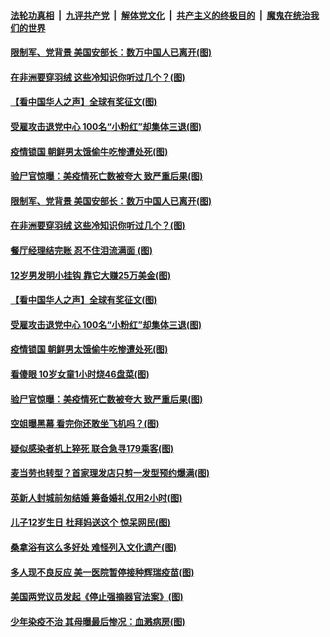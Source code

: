 ####  [法轮功真相](../../../../basic/blob/master/README.md?t=12231931) &nbsp;|&nbsp; [九评共产党](../../../../9ping.md/blob/master/README.md?t=12231931) &nbsp;|&nbsp; [解体党文化](../../../../jtdwh.md/blob/master/README.md?t=12231931)  &nbsp;|&nbsp; [共产主义的终极目的](../../../../gczydzjmd.md/blob/master/README.md?t=12231931) &nbsp;|&nbsp; [魔鬼在统治我们的世界](../../../../mgztzwmdsj.md/blob/master/README.md?t=12231931) 

#### [限制军、党背景 美国安部长：数万中国人已离开(图)](../pages/p3/956727.md?t=12231931) 

#### [在非洲要穿羽绒 这些冷知识你听过几个？(图)](../pages/p3/956714.md?t=12231931) 

#### [【看中国华人之声】全球有奖征文(图)](../pages/p3/953963.md?t=12231931) 

#### [受雇攻击退党中心 100名“小粉红”却集体三退(图)](../pages/p3/956617.md?t=12231931) 

#### [疫情锁国 朝鲜男太饿偷牛吃惨遭处死(图)](../pages/p3/956627.md?t=12231931) 

#### [验尸官惊曝：美疫情死亡数被夸大 致严重后果(图)](../pages/p3/956613.md?t=12231931) 

#### [限制军、党背景 美国安部长：数万中国人已离开(图)](../pages/p3/956727.md?t=12231931) 

#### [在非洲要穿羽绒 这些冷知识你听过几个？(图)](../pages/p3/956714.md?t=12231931) 

#### [餐厅经理结完账 忍不住泪流满面 (图)](../pages/p3/956712.md?t=12231931) 

#### [12岁男发明小挂钩 靠它大赚25万美金(图)](../pages/p3/956703.md?t=12231931) 

#### [【看中国华人之声】全球有奖征文(图)](../pages/p3/953963.md?t=12231931) 

#### [受雇攻击退党中心 100名“小粉红”却集体三退(图)](../pages/p3/956617.md?t=12231931) 

#### [疫情锁国 朝鲜男太饿偷牛吃惨遭处死(图)](../pages/p3/956627.md?t=12231931) 

#### [看傻眼 10岁女童1小时烧46盘菜(图)](../pages/p3/956623.md?t=12231931) 

#### [验尸官惊曝：美疫情死亡数被夸大 致严重后果(图)](../pages/p3/956613.md?t=12231931) 

#### [空姐曝黑幕 看完你还敢坐飞机吗？(图)](../pages/p3/956586.md?t=12231931) 

#### [疑似感染者机上猝死 联合急寻179乘客(图)](../pages/p3/956577.md?t=12231931) 

#### [麦当劳也转型？首家理发店只剪一发型预约爆满(图)](../pages/p3/956540.md?t=12231931) 

#### [英新人封城前匆结婚 筹备婚礼仅用2小时(图)](../pages/p3/956538.md?t=12231931) 


#### [儿子12岁生日 杜拜妈送这个 惊呆网民(图)](../pages/p3/956496.md?t=12231931) 

#### [桑拿浴有这么多好处 难怪列入文化遗产(图)](../pages/p3/956326.md?t=12231931) 

#### [多人现不良反应 美一医院暂停接种辉瑞疫苗(图)](../pages/p3/956456.md?t=12231931) 

#### [美国两党议员发起《停止强摘器官法案》(图)](../pages/p3/956446.md?t=12231931) 


#### [少年染疫不治 其母曝最后惨况：血溅病房(图)](../pages/p3/956443.md?t=12231931) 


